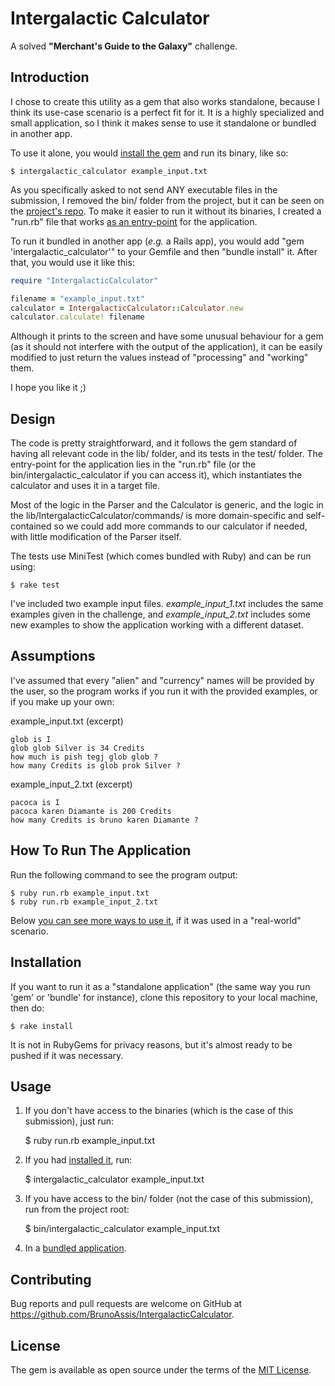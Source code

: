 # Intergalactic Calculator

A solved **"Merchant's Guide to the Galaxy"** challenge.

## Introduction

I chose to create this utility as a gem that also works standalone, because I
think its use-case scenario is a perfect fit for it. It is a highly specialized
and small application, so I think it makes sense to use it standalone or bundled
in another app.

To use it alone, you would [install the gem](#installation) and run its binary,
like so:

    $ intergalactic_calculator example_input.txt

As you specifically asked to not send ANY executable files in the submission,
I removed the bin/ folder from the project, but it can be seen on the [project's
repo](https://www.github.com/BrunoAssis/IntergalacticCalculator). To make it
easier to run it without its binaries, I created a "run.rb" file that works
[as an entry-point](#how-to-run-the-application) for the application.

To run it bundled in another app (*e.g.* a Rails app), you would add
"gem 'intergalactic_calculator'" to your Gemfile and then "bundle install" it.
After that, you would use it like this:

```ruby
require "IntergalacticCalculator"

filename = "example_input.txt"
calculator = IntergalacticCalculator::Calculator.new
calculator.calculate! filename
```

Although it prints to the screen and have some unusual behaviour for a gem (as
it should not interfere with the output of the application), it can be easily
modified to just return the values instead of "processing" and "working" them.

I hope you like it ;)

## Design

The code is pretty straightforward, and it follows the gem standard of having
all relevant code in the lib/ folder, and its tests in the test/ folder. The
entry-point for the application lies in the "run.rb" file (or the
bin/intergalactic_calculator if you can access it), which instantiates the
calculator and uses it in a target file.

Most of the logic in the Parser and the Calculator is generic, and the logic in
the lib/IntergalacticCalculator/commands/ is more domain-specific and
self-contained so we could add more commands to our calculator if needed, with
little modification of the Parser itself.

The tests use MiniTest (which comes bundled with Ruby) and can be run using:

    $ rake test

I've included two example input files. *example_input_1.txt* includes the same
examples given in the challenge, and *example_input_2.txt* includes some new
examples to show the application working with a different dataset.

## Assumptions

I've assumed that every "alien" and "currency" names will be provided by the
user, so the program works if you run it with the provided examples, or if you
make up your own:

example_input.txt (excerpt)

    glob is I
    glob glob Silver is 34 Credits
    how much is pish tegj glob glob ?
    how many Credits is glob prok Silver ?

example_input_2.txt (excerpt)

    pacoca is I
    pacoca karen Diamante is 200 Credits
    how many Credits is bruno karen Diamante ?

## How To Run The Application

Run the following command to see the program output:

    $ ruby run.rb example_input.txt
    $ ruby run.rb example_input_2.txt

Below [you can see more ways to use it](#usage), if it was used in a
"real-world" scenario.

## Installation

If you want to run it as a "standalone application" (the same way you run 'gem'
or 'bundle' for instance), clone this repository to your local machine, then do:

    $ rake install

It is not in RubyGems for privacy reasons, but it's almost ready to be pushed
if it was necessary.

## Usage

1) If you don't have access to the binaries (which is the case of this
submission), just run:

    $ ruby run.rb example_input.txt

2) If you had [installed it](#installation), run:

    $ intergalactic_calculator example_input.txt

3) If you have access to the bin/ folder (not the case of this submission),
run from the project root:

    $ bin/intergalactic_calculator example_input.txt

4) In a [bundled application](#introduction).

## Contributing

Bug reports and pull requests are welcome on GitHub at https://github.com/BrunoAssis/IntergalacticCalculator.

## License

The gem is available as open source under the terms of the [MIT License](http://opensource.org/licenses/MIT).
